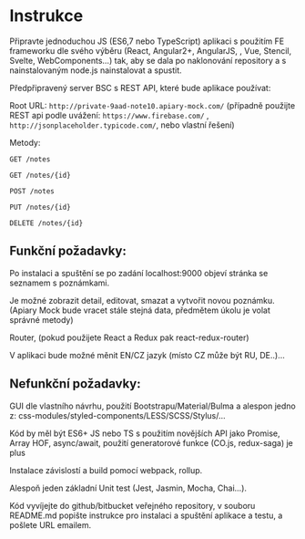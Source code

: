 # Instrukce

Připravte jednoduchou JS (ES6,7 nebo TypeScript) aplikaci s použitím FE frameworku dle svého výběru (React, Angular2+, AngularJS, , Vue, Stencil, Svelte, WebComponents…) tak, aby se dala po naklonování repository a s nainstalovaným node.js nainstalovat a spustit.

Předpřipravený server BSC s REST API, které bude aplikace používat:

Root URL: `http://private-9aad-note10.apiary-mock.com/` (případně použijte REST api podle uvážení: `https://www.firebase.com/` , `http://jsonplaceholder.typicode.com/`, nebo vlastní řešení)

Metody:
```
GET /notes

GET /notes/{id}

POST /notes

PUT /notes/{id}

DELETE /notes/{id}
```
 

## Funkční požadavky:

Po instalaci a spuštění se po zadání localhost:9000 objeví stránka se seznamem s poznámkami.

Je možné zobrazit detail, editovat, smazat a vytvořit novou poznámku. (Apiary Mock bude vracet stále stejná data, předmětem úkolu je volat správné metody)

Router, (pokud použijete React a Redux pak react-redux-router)

V aplikaci bude možné měnit EN/CZ jazyk (místo CZ může být RU, DE..)…

 

## Nefunkční požadavky:

GUI dle vlastního návrhu, použití Bootstrapu/Material/Bulma a alespon jedno z: css-modules/styled-components/LESS/SCSS/Stylus/…

Kód by měl být ES6+ JS nebo TS s použitím novějších API jako Promise, Array HOF, async/await, použití generatorové funkce (CO.js, redux-saga) je plus

Instalace závislostí a build pomocí webpack, rollup.

Alespoň jeden základní Unit test (Jest, Jasmin, Mocha, Chai…).

Kód vyvíjejte do github/bitbucket veřejného repository, v souboru README.md popište instrukce pro instalaci a spuštění aplikace a testu, a pošlete URL emailem.

 
